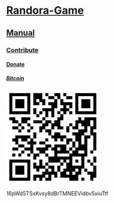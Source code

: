 # [Randora-Game](/README.md)

## [Manual](/manual/README.md)

### [Contribute](/manual/contribute/README.md)

#### [Donate](/manual/contribute/donate/README.md)

##### [Bitcoin](/manual/contribute/donate/bitcoin/README.md)

![16pWd5TSxKvsy8dBrTMNEEVidbv5xiuTtf](./16pWd5TSxKvsy8dBrTMNEEVidbv5xiuTtf.bmp "Bitcoin")

16pWd5TSxKvsy8dBrTMNEEVidbv5xiuTtf
